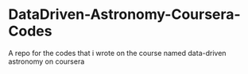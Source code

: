 # DataDriven-Astronomy-Coursera-Codes
A repo for the codes that i wrote on the course named data-driven astronomy on coursera

